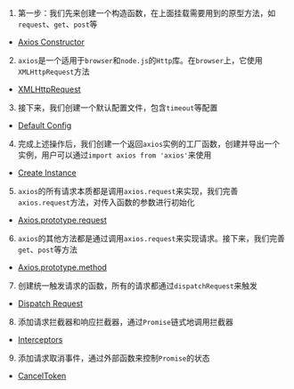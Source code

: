 1. 第一步：我们先来创建一个构造函数，在上面挂载需要用到的原型方法，如`request`、`get`、`post`等

- [Axios Constructor](/axios/docs/constructor.md)

2. `axios`是一个适用于`browser`和`node.js`的`Http`库。在`browser`上，它使用`XMLHttpRequest`方法

- [XMLHttpRequest](/axios/docs/xhr.md)

3. 接下来，我们创建一个默认配置文件，包含`timeout`等配置

- [Default Config](/axios/docs/defaults.md)

4. 完成上述操作后，我们创建一个返回`axios`实例的工厂函数，创建并导出一个实例，用户可以通过`import axios from 'axios'`来使用

- [Create Instance](/axios/docs/instance.md)

5. `axios`的所有请求本质都是调用`axios.request`来实现，我们完善`axios.request`方法，对传入函数的参数进行初始化

- [Axios.prototype.request](/axios/docs/axios.prototype.request.md)

6. `axios`的其他方法都是通过调用`axios.request`来实现请求。接下来，我们完善`get`、`post`等方法

- [Axios.prototype.method](/axios/docs/axios.prototype.method.md)

7. 创建统一触发请求的函数，所有的请求都通过`dispatchRequest`来触发

- [Dispatch Request](/axios/docs/dispatch-request.md)

8. 添加请求拦截器和响应拦截器，通过`Promise`链式地调用拦截器

- [Interceptors](/axios/docs/interceptors.md)

9. 添加请求取消事件，通过外部函数来控制`Promise`的状态

- [CancelToken](/axios/docs/cancel-token.md)